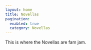 ```yaml
---
layout: home
title: Novellas
pagination:
  enabled: true
  category: Novellas
---
```


This is where the Novellas are fam jam.